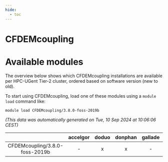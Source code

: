 ```yaml
---
hide:
  - toc
---
```


CFDEMcoupling
=============

# Available modules


The overview below shows which CFDEMcoupling installations are available per HPC-UGent Tier-2 cluster, ordered based on software version (new to old).

To start using CFDEMcoupling, load one of these modules using a `module load` command like:

```shell
module load CFDEMcoupling/3.8.0-foss-2019b
```

*(This data was automatically generated on Tue, 10 Sep 2024 at 10:06:06 CEST)*  

| |accelgor|doduo|donphan|gallade|joltik|shinx|skitty|
| :---: | :---: | :---: | :---: | :---: | :---: | :---: | :---: |
|CFDEMcoupling/3.8.0-foss-2019b|-|x|x|-|x|-|x|
